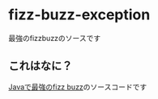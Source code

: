 # fizz-buzz-exception

最強のfizzbuzzのソースです

## これはなに？

[Javaで最強のfizz buzz](http://www.slideshare.net/yyyank/javafizz-buzz)のソースコードです
